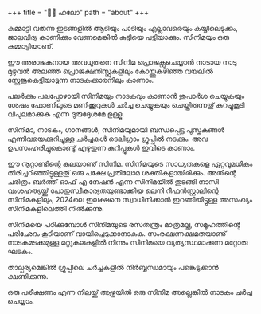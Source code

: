 +++
title = "👋🏽 ഹലോ"
path = "about"
+++

കുമ്മാട്ടി വരുന്ന ഇടങ്ങളിൽ ആടിയും പാടിയും എല്ലാവരെയും കയ്യിലെടുക്കും, ജാലവിദ്യ കാണിക്കും വേണമെങ്കിൽ കുട്ടിയെ പട്ടിയാക്കും. സിനിമയും ഒരു കുമ്മാട്ടിയാണ്.

ഈ അരാജകനായ അവധൂതനെ സിനിമ പ്രൊ‍‍‍ജക്റ്റുചെയ്യാൻ നാടായ നാടു മുഴുവൻ അലഞ്ഞ പ്രൊ‍ജക്ഷനിസ്റ്റുകളിലും കോയ്ത്തുകഴിഞ്ഞ വയലിൽ സ്റ്റേജുകെട്ടിയാടുന്ന നാടകക്കാരനിലും കാണാം.

പലർക്കും പലപ്പോഴായി സിനിമയും നാടകവും കാണാൻ ശുപാർശ ചെയ്യുകയും ശേഷം ഫോണിലൂടെ മണിക്കൂറുകൾ ചർച്ച ചെയ്യുകയും ചെയ്തിരുന്നതു് കുറച്ചുകൂടി വിപുലമാക്കുക എന്ന ദുരുദ്ദേശമേ ഉള്ളൂ.

സിനിമാ, നാടകം, ഗാനങ്ങൾ, സിനിമയുമായി ബന്ധപ്പെട്ട പുസ്തകങ്ങൾ എന്നിവയെക്കുറിച്ചുള്ള ചർച്ചകൾ ടെലിഗ്രാം ഗ്രൂപ്പിൽ നടക്കും. അവ ഉപസംഹരിച്ചുകൊണ്ടു് എഴുതുന്ന കുറിപ്പുകൾ ഇവിടെ കാണാം.

ഈ നൂറ്റാണ്ടിന്റെ കലയാണു് സിനിമ. സിനിമയുടെ സാധ്യതകളെ ഏറ്റവുമധികം തിരിച്ചറിഞ്ഞിട്ടുള്ളതു് ഒരു പക്ഷേ പ്രതിലോമ ശക്തികളായിരിക്കും. അതിന്റെ ചരിത്രം ബർത്ത് ഓഫ് എ നേഷൻ എന്ന സിനിമയിൽ തുടങ്ങി നാസി വംശഹത്യയ്ക്കു് പോതുസ്വീകാര്യതയുണ്ടാക്കിയ ലെനി റീഫൻസ്റ്റാലിന്റെ സിനിമകളിലും, 2024ലെ ഇലക്ഷനെ സ്വാധീനിക്കാൻ ഇറങ്ങിയിട്ടുള്ള അസംഖ്യം സിനിമകളിലെത്തി നിൽക്കുന്നു. 

സിനിമയെ പഠിക്കുമ്പോൾ സിനിമയുടെ രസതന്ത്രം മാത്രമല്ല, സമൂഹത്തിന്റെ പരിഛേദം കൂടിയാണ് വായിച്ചെടുക്കാനാകുക. സംരക്ഷണക്ഷമതയാണു് നാടകമടക്കമുള്ള മറ്റുകലകളിൽ നിന്നും സിനിമയെ വ്യത്യസ്ഥമാക്കുന്ന മറ്റോരു ഘടകം.

താല്പര്യമെങ്കിൽ ഗ്രൂപ്പിലെ ചർച്ചകളിൽ നിർബ്ബന്ധമായും പങ്കെടുക്കാൻ ക്ഷണിക്കുന്നു.

ഒരു പരീക്ഷണം എന്ന നിലയ്ക്കു് ആഴ്ചയിൽ ഒരു സിനിമ അല്ലെങ്കിൽ നാടകം ചർച്ച ചെയ്യാം.


